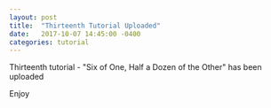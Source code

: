 ```yaml
---
layout: post
title:  "Thirteenth Tutorial Uploaded"
date:   2017-10-07 14:45:00 -0400
categories: tutorial
---
```

Thirteenth tutorial - "Six of One, Half a Dozen of the Other" has been uploaded

Enjoy